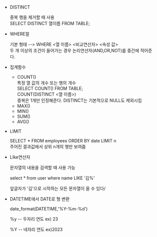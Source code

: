 * DISTINCT
  
  중복 행을 제거할 때 사용<BR>
  SELECT DISTINCT 열이름 FROM TABLE;
* WHERE절

  기본 형태 --> WHERE <열 이름> <비교연산자> <속성 값><BR>
  두 개 이상의 조건이 들어가는 경우 논리연산자(AND,OR,NOT)를 중간에 적어준다.

* 집계함수
    * COUNT()<BR>
      특정 열 값의 개수 또는 행의 개수<BR>
      SELECT COUNT() FROM TABLE;<BR>
      COUNT(DISTINCT <열 이름>)<BR>
      중복은 1개만 인정해준다. DISTINCT는 기본적으로 NULL도 제외시킴
    * MAX()
    * MIN()
    * SUM()
    * AVG()

* LIMIT
  
  SELECT * FROM employees ORDER BY date LIMIT n<BR>
  주어진 결과값에서 상위 n개의 행만 보여줌



* LIke연산자

  문자열의 내용을 검색할 때 사용 가능

  select * from user where name LIKE  '김%'

  앞글자가 '김'으로 시작하는 모든 문자열이 올 수 있다/

* DATETIME에서 DATE로 형 변환

  date_format(DATETIME,'%Y-%m-%d')

  %y -- 두자리 연도 ex) 23

  %Y -- 네자리 연도 ex)2023
